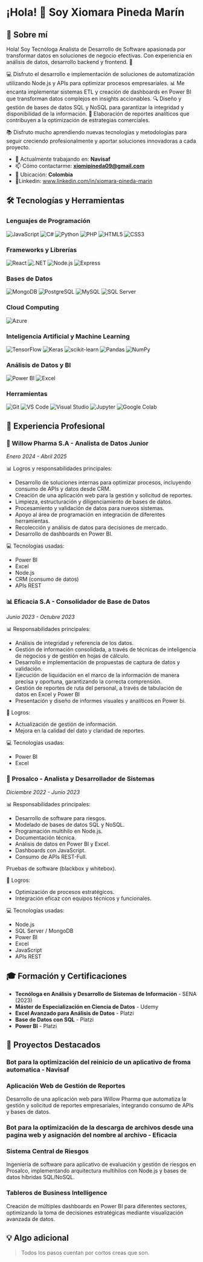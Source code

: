 # ¡Hola! 👋 Soy Xiomara Pineda Marín

## 🚀 Sobre mí

Hola! Soy Tecnóloga Analista de Desarrollo de Software apasionada por transformar datos en soluciones de negocio efectivas. Con experiencia en análisis de datos, desarrollo backend y frontend. 🚀

💻 Disfruto el desarrollo e implementación de soluciones de automatización utilizando Node.js y APIs para optimizar procesos empresariales.
📊 Me encanta implementar sistemas ETL y creación de dashboards en Power BI que transforman datos complejos en insights accionables.
🔍 Diseño y gestión de bases de datos SQL y NoSQL para garantizar la integridad y disponibilidad de la información.
🔄 Elaboración de reportes analíticos que contribuyen a la optimización de estrategias comerciales.

📚 Disfruto mucho aprendiendo nuevas tecnologías y metodologías para seguir creciendo profesionalmente y aportar soluciones innovadoras a cada proyecto.

- 🔭 Actualmente trabajando en: **Navisaf**
- 📫 Cómo contactarme: **xiomipineda09@gmail.com**
- 📍 Ubicación: **Colombia**
- 📱Linkedin: www.linkedin.com/in/xiomara-pineda-marin

## 🛠️ Tecnologías y Herramientas

### Lenguajes de Programación
![JavaScript](https://img.shields.io/badge/-JavaScript-F7DF1E?style=flat-square&logo=javascript&logoColor=black)
![C#](https://img.shields.io/badge/-C%23-239120?style=flat-square&logo=c-sharp&logoColor=white)
![Python](https://img.shields.io/badge/-Python-3776AB?style=flat-square&logo=python&logoColor=white)
![PHP](https://img.shields.io/badge/-PHP-777BB4?style=flat-square&logo=php&logoColor=white)
![HTML5](https://img.shields.io/badge/-HTML5-E34F26?style=flat-square&logo=html5&logoColor=white)
![CSS3](https://img.shields.io/badge/-CSS3-1572B6?style=flat-square&logo=css3&logoColor=white)

### Frameworks y Librerías
![React](https://img.shields.io/badge/-React-61DAFB?style=flat-square&logo=react&logoColor=black)
![.NET](https://img.shields.io/badge/-.NET-512BD4?style=flat-square&logo=dotnet&logoColor=white)
![Node.js](https://img.shields.io/badge/-Node.js-339933?style=flat-square&logo=node.js&logoColor=white)
![Express](https://img.shields.io/badge/-Express-000000?style=flat-square&logo=express&logoColor=white)

### Bases de Datos
![MongoDB](https://img.shields.io/badge/-MongoDB-47A248?style=flat-square&logo=mongodb&logoColor=white)
![PostgreSQL](https://img.shields.io/badge/-PostgreSQL-336791?style=flat-square&logo=postgresql&logoColor=white)
![MySQL](https://img.shields.io/badge/-MySQL-4479A1?style=flat-square&logo=mysql&logoColor=white)
![SQL Server](https://img.shields.io/badge/-SQL%20Server-CC2927?style=flat-square&logo=microsoft-sql-server&logoColor=white)

### Cloud Computing
![Azure](https://img.shields.io/badge/-Microsoft%20Azure-0078D4?style=flat-square&logo=microsoft-azure&logoColor=white)

### Inteligencia Artificial y Machine Learning
![TensorFlow](https://img.shields.io/badge/-TensorFlow-FF6F00?style=flat-square&logo=tensorflow&logoColor=white)
![Keras](https://img.shields.io/badge/-Keras-D00000?style=flat-square&logo=keras&logoColor=white)
![scikit-learn](https://img.shields.io/badge/-scikit--learn-F7931E?style=flat-square&logo=scikit-learn&logoColor=white)
![Pandas](https://img.shields.io/badge/-Pandas-150458?style=flat-square&logo=pandas&logoColor=white)
![NumPy](https://img.shields.io/badge/-NumPy-013243?style=flat-square&logo=numpy&logoColor=white)

### Análisis de Datos y BI
![Power BI](https://img.shields.io/badge/-Power%20BI-F2C811?style=flat-square&logo=power-bi&logoColor=black)
![Excel](https://img.shields.io/badge/-Excel-217346?style=flat-square&logo=microsoft-excel&logoColor=white)

### Herramientas
![Git](https://img.shields.io/badge/-Git-F05032?style=flat-square&logo=git&logoColor=white)
![VS Code](https://img.shields.io/badge/-VS%20Code-007ACC?style=flat-square&logo=visual-studio-code&logoColor=white)
![Visual Studio](https://img.shields.io/badge/-Visual%20Studio-5C2D91?style=flat-square&logo=visual-studio&logoColor=white)
![Jupyter](https://img.shields.io/badge/-Jupyter-F37626?style=flat-square&logo=jupyter&logoColor=white)
![Google Colab](https://img.shields.io/badge/-Google%20Colab-F9AB00?style=flat-square&logo=google-colab&logoColor=white)

## 💼 Experiencia Profesional

### 🏢 Willow Pharma S.A - Analista de Datos Junior
*Enero 2024 - Abril 2025*

📊 Logros y responsabilidades principales:

- Desarrollo de soluciones internas para optimizar procesos, incluyendo consumo de APIs y datos desde CRM.
- Creación de una aplicación web para la gestión y solicitud de reportes.
- Limpieza, estructuración y diligenciamiento de bases de datos.
- Procesamiento y validación de datos para nuevos sistemas.
- Apoyo al área de programación en integración de diferentes herramientas.
- Recolección y análisis de datos para decisiones de mercado.
- Desarrollo de dashboards en Power BI.

💻 Tecnologías usadas:

- Power BI
- Excel
- Node.js
- CRM (consumo de datos)
- APIs REST

  
### 📊 Eficacia S.A - Consolidador de Base de Datos
*Junio 2023 - Octubre 2023*

📊 Responsabilidades principales:

- Análisis de integridad y referencia de los datos. 
- Gestión de información consolidada, a través de técnicas de inteligencia de negocios y de gestión en hojas de cálculo. 
- Desarrollo e implementación de propuestas de captura de datos y validación. 
- Ejecución de liquidación en el marco de la información de manera precisa y oportuna, garantizando la correcta comprensión. 
- Gestión de reportes de ruta del personal, a través de tabulación de datos en Excel y Power BI 
- Presentación y diseño de informes visuales y analíticos en Power bi. 

📌 Logros:

- Actualización de gestión de información.
- Mejora en la calidad del dato y claridad de reportes.

💻 Tecnologías usadas:

- Power BI
- Excel


### 🏢 Prosalco - Analista y Desarrollador de Sistemas
*Diciembre 2022 - Junio 2023*

📊 Responsabilidades principales:

- Desarrollo de software para riesgos.
- Modelado de bases de datos SQL y NoSQL.
- Programación multihilo en Node.js.
- Documentación técnica.
- Análisis de datos en Power BI y Excel.
- Dashboards con JavaScript.
- Consumo de APIs REST-Full.

Pruebas de software (blackbox y whitebox).

📌 Logros:

- Optimización de procesos estratégicos.
- Integración eficaz con equipos técnicos y funcionales.

💻 Tecnologías usadas:

- Node.js
- SQL Server / MongoDB
- Power BI
- Excel
- JavaScript
- APIs REST

## 🎓 Formación y Certificaciones

- **Tecnóloga en Análisis y Desarrollo de Sistemas de Información** - SENA (2023)
- **Máster de Especialización en Ciencia de Datos** - Udemy
- **Excel Avanzado para Análisis de Datos** - Platzi
- **Base de Datos con SQL** - Platzi
- **Power BI** - Platzi

## 🎯 Proyectos Destacados

### Bot para la optimización del reinicio de un aplicativo de froma automatica - Navisaf

### Aplicación Web de Gestión de Reportes
Desarrollo de una aplicación web para Willow Pharma que automatiza la gestión y solicitud de reportes empresariales, integrando consumo de APIs y bases de datos.

### Bot para la optimización de la descarga de archivos desde una pagina web y asignación del nombre al archivo - Eficacia 

### Sistema Central de Riesgos
Ingeniería de software para aplicativo de evaluación y gestión de riesgos en Prosalco, implementando arquitectura multihilos con Node.js y bases de datos híbridas SQL/NoSQL.

### Tableros de Business Intelligence
Creación de múltiples dashboards en Power BI para diferentes sectores, optimizando la toma de decisiones estratégicas mediante visualización avanzada de datos.


## 💡 Algo adicional

> Todos los pasos cuentan por cortos creas que son.

</div>
